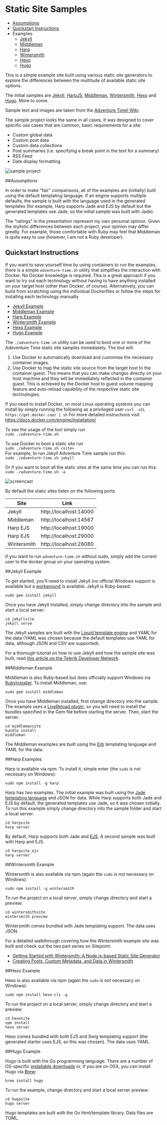 # Static Site Samples

  * [Assumptions](#jekyll-example)
  * [Quickstart Instructions](#quickstart-instructions)
  * Examples
    * [Jekyll](#jekyll-example)
    * [Middleman](#middleman-example)
    * [Harp](#harp-examples)
    * [Wintersmith](#wintersmith-example)
    * [Hexo](#hexo-example)
    * [Hugo](#hugo-example)

This is a simple example site built using various static site generators to explore the differences between the multitude of available static site options.

The initial samples are [Jekyll](http://jekyllrb.com/), [HarpJS](http://harpjs.com/), [Middleman](https://middlemanapp.com/), [Wintersmith](http://wintersmith.io/), [Hexo](http://hexo.io/) and [Hugo](http://gohugo.io/). More to come.

Sample text and images are taken from the [Adventure Time! Wiki](http://adventuretime.wikia.com/wiki/Adventure_Time_with_Finn_and_Jake_Wiki).

The sample project looks the same in all cases. It was designed to cover specific use cases that are common, basic requirements for a site:

* Custom global data
* Custom post data
* Custom data collections
* Post summaries (i.e. specifying a break point in the text for a summary)
* RSS Feed
* Date display formatting

![sample project](sample-project.png)

##Assumptions

In order to make "fair" comparisons, all of the examples are (initially) built using the default templating language. If an engine supports multiple defaults, the sample is built with the language used in the generated templates (for example, Harp supports Jade and EJS by default but the generated templates use Jade, so the initial sample was built with Jade).

The "ratings" in the presentation represent my own personal opinion. Given the stylistic differences between each project, your opinion may differ greatly. For example, those comfortable with Ruby may feel that Middleman is quite easy to use (however, I am not a Ruby developer).

## Quickstart Instructions

If you want to save yourself time by using containers to run the examples, there is a simple `adventure-time.sh` utility that simplifies the interaction with Docker. No Docker knowledge is required. This is a great approach if you want to try out each technology without having to have anything installed on your target host (other than Docker, of course). Alternatively, you can build from scratching using the individual Dockerfiles or follow the steps for installing each technology manually 
  * [Jekyll Example](#jekyll-example)
  * [Middleman Example](#middleman-example)
  * [Harp Example](#harp-examples)
  * [Wintersmith Example](#wintersmith-example)
  * [Hexo Example](#hexo-example)
  * [Hugo Example](#hugo-example)

The `./adventure-time.sh` utility can be used to boot one or more of the Adeventure Time static site samples immediately. The tool will:

1. Use Docker to automatically download and customise the necessary container images.
2. Use Docker to map the static site source from the target host to the container guest. This means that you can make changes directly on your host machine and they will be immediately reflected in the container guest. This is achieved by the Docker host to guest volume mapping feature and auto-reload capability of the respective static site technologies.

If you need to install Docker, on most Linux operating systems you can install by simply running the following as a privileged user
`curl -sSL https://get.docker.com/ | sh`
For more detailed instructions visit https://docs.docker.com/engine/installation/

To see the usage of the tool simply run  
`sudo ./adventure-time.sh`

To use Docker to boot a static site run  
`sudo ./adventure-time.sh <site>`  
For example, to run Jekyll Adventure Time sample run this:  
`sudo ./adventure-time.sh jekyll`

Or if you want to boot all the static sites at the same time you can run this:  
`sudo ./adventure-time.sh -a`

![screencast](screencast.gif)

By default the static sites listen on the following ports  

| Site | Link |
| ------------- | ------------- | 
| Jekyll | http://localhost:14000 |
| Middleman | http://localhost:14567 |
| Harp EJS | http://localhost:19000 |
| Harp EJS | http://localhost:29000 |
| Wintersmith | http://localhost:28080 |

If you want to run `adventure-time.sh` without sudo, simply add the current user to the docker group on your operating system. 

##Jekyll Example

To get started, you'll need to install Jekyll (no official Windows support is available but a [workaround](http://jekyllrb.com/docs/windows/#installation) is available. Jekyll is Ruby-based.

    sudo gem install jekyll

Once you have Jekyll installed, simply change directory into the sample and start a local server:

    cd jekyllsite
    jekyll serve

The Jekyll samples are built with the [Liquid template engine](https://github.com/Shopify/liquid) and YAML for the data (YAML was chosen because the default templates use YAML for data, although JSON and CSV are supported).

For a thorough tutorial on how to use Jekyll and how the sample site was built, read [this article on the Telerik Developer Network](http://developer.telerik.com/featured/getting-started-with-jekyll/).

##Middleman Example

Middleman is also Ruby-based but does officially support Windows via [RubyInstaller](http://rubyinstaller.org/). To install Middleman, use:

    sudo gem install middleman

Once you have Middleman installed, first change directory into the sample. The example uses a [LiveReload plugin](https://github.com/middleman/middleman-livereload), so you will need to install the bundles specified in the Gem file before starting the server. Then, start the server.

    cd middlemansite
    bundle install
    middleman

The Middleman examples are built using the [Erb](http://ruby-doc.org/stdlib-2.2.0/libdoc/erb/rdoc/) templating language and YAML for the data.

##Harp Examples

Harp is available via npm. To install it, simple enter (the `sudo` is not necessary on Windows):

    sudo npm install -g harp

Harp has two examples. The initial example was built using the [Jade templating language](http://jade-lang.com/) and JSON for data. While Harp supports both Jade and EJS by default, the generated templates use Jade, so it was chosen initially. To run this example simply change directory into the sample folder and start a local server.

    cd harpsite
    harp server

By default, Harp supports both Jade and [EJS](http://www.embeddedjs.com/). A second sample was built with Harp and EJS.

    cd harpsite_ejs
    harp server

##Wintersmith Example

Wintersmith is also available via npm (again the `sudo` is not necessary on Windows):

    sudo npm install -g wintersmith

To run the project on a local server, simply change directory and start a preview:

    cd wintersmithsite
    wintersmith preview

Wintersmith comes bundled with Jade templating support. The data uses JSON.

For a detailed walkthrough covering how the Wintersmith example site was built and check out the two part series on Sitepoint:

* [Getting Started with Wintersmith: A Node.js-based Static Site Generator](http://www.sitepoint.com/getting-started-wintersmith-nodejs-static-site-generator/)
* [Creating Posts, Custom Metadata, and Data in Wintersmith](http://www.sitepoint.com/creating-posts-custom-metadata-data-wintersmith/)

##Hexo Example

Hexo is also available via npm (again the `sudo` is not necessary on Windows):

    sudo npm install hexo-cli -g

To run the project on a local server, simply change directory and start a preview:

    cd hexosite
    npm install
    hexo server

Hexo comes bundled with both EJS and Swig templating support (the generated starter uses EJS, so this was chosen). The data uses YAML.

##Hugo Example

Hugo is built with the Go programming language. There are a number of OS-specific [installable downloads](https://github.com/spf13/hugo/releases) or, if you are on OSX, you can install Hugo via [Brew](http://brew.sh/):

    brew install hugo

To run the example, change directory and start a local server preview:

    cd hugosite
    hugo server

Hugo templates are built with the Go html/template library. Data files are TOML.
